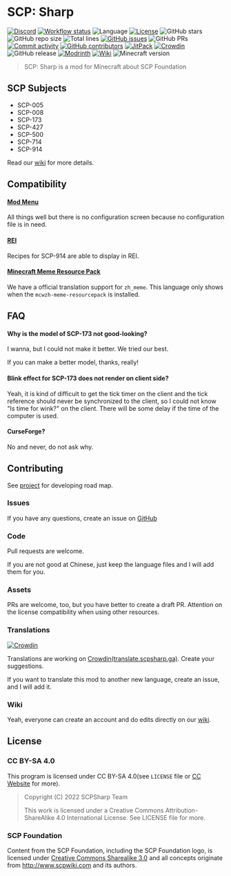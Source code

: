 # SCP: Sharp

[![Discord](https://img.shields.io/discord/895905824239669258?logo=discord&style=flat-square)](https://discord.gg/EerxhNx3fR) [![Workflow status](https://img.shields.io/github/workflow/status/SCPSharp/scp-sharp/Build/main?style=flat-square&logo=github-actions)](https://github.com/SCPSharp/scp-sharp/actions) ![Language](https://img.shields.io/badge/language-kotlin-7f52ff?style=flat-square&logo=kotlin) [![License](https://img.shields.io/badge/license-CC--BY--SA--3.0-informational?style=flat-square)](https://github.com/SCPSharp/scp-sharp/blob/main/LICENSE) ![GitHub stars](https://img.shields.io/github/stars/SCPSharp/scp-sharp?logo=github&style=flat-square) ![GitHub repo size](https://img.shields.io/github/repo-size/SCPSharp/scp-sharp?style=flat-square) ![Total lines](https://img.shields.io/tokei/lines/github/SCPSharp/scp-sharp?style=flat-square) [![GitHub issues](https://img.shields.io/github/issues/SCPSharp/scp-sharp?style=flat-square)](https://github.com/SCPSharp/scp-sharp/issues) ![GitHub PRs](https://img.shields.io/github/issues-pr/SCPSharp/scp-sharp?style=flat-square) [![Commit activity](https://img.shields.io/github/commit-activity/m/SCPSharp/scp-sharp?style=flat-square)](https://github.com/SCPSharp/scp-sharp/commits/main) [![GitHub contributors](https://img.shields.io/github/contributors/SCPSharp/scp-sharp?style=flat-square)](https://github.com/SCPSharp/scp-sharp/graphs/contributors) [![JitPack](https://img.shields.io/jitpack/v/github/SCPSharp/scp-sharp?style=flat-square)](https://jitpack.io/#SCPSharp/scp-sharp) [![Crowdin](https://img.shields.io/badge/translate-crowdin-brightgreen?style=flat-square&logo=crowdin)](https://translate.scpsharp.ga/) ![GitHub release](https://img.shields.io/github/v/release/SCPSharp/scp-sharp?display_name=tag&include_prereleases&logo=github&style=flat-square) [![Modrinth](https://img.shields.io/badge/modrinth-download-green?style=flat-square)](https://modrinth.com/mod/scp-sharp) [![Wiki](https://img.shields.io/badge/wiki-Miraheze-brightgreen?style=flat-square)](https://scpsharp.miraheze.org/wiki/Main_Page) ![Minecraft version](https://img.shields.io/badge/minecraft-1.18.2-brightgreen?style=flat-square&logo=mojang-studios)

> SCP: Sharp is a mod for Minecraft about SCP Foundation

## SCP Subjects

- SCP-005
- SCP-008
- SCP-173
- SCP-427
- SCP-500
- SCP-714
- SCP-914

Read our [wiki](https://scpsharp.miraheze.org/wiki/Main_Page) for more details.

## Compatibility

#### [Mod Menu](https://github.com/TerraformersMC/ModMenu)

All things well but there is no configuration screen because no configuration file is in need.

#### [REI](https://github.com/shedaniel/RoughlyEnoughItems)

Recipes for SCP-914 are able to display in REI.

#### [Minecraft Meme Resource Pack](https://github.com/Teahouse-Studios/mcwzh-meme-resourcepack)

We have a official translation support for `zh_meme`. This language only shows when the `mcwzh-meme-resourcepack` is installed.

## FAQ

#### Why is the model of SCP-173 not good-looking?

I wanna, but I could not make it better. We tried our best.

If you can make a better model, thanks, really!

#### Blink effect for SCP-173 does not render on client side?

Yeah, it is kind of difficult to get the tick timer on the client and the tick reference should never be synchronized to the client, so I could not know "Is time for wink?" on the client. There will be some delay if the time of the computer is used.

#### CurseForge?

No and never, do not ask why.

## Contributing

See [project](https://github.com/orgs/SCPSharp/projects/1) for developing road map.

### Issues

If you have any questions, create an issue on [GitHub](https://github.com/SCPSharp/scp-sharp/issues/new/choose)

### Code

Pull requests are welcome.

If you are not good at Chinese, just keep the language files and I will add them for you.

### Assets

PRs are welcome, too, but you have better to create a draft PR. Attention on the license compatibility when using other resources.

### Translations

[![Crowdin](https://badges.crowdin.net/scp-sharp/localized.svg)](https://crowdin.com/project/scp-sharp)

Translations are working on [Crowdin(translate.scpsharp.ga)](https://translate.scpsharp.ga/). Create your suggestions.

If you want to translate this mod to another new language, create an issue, and I will add it.

### Wiki

Yeah, everyone can create an account and do edits directly on our [wiki](https://wiki.scpsharp.ga/wiki/Main_Page/en).

## License

### CC BY-SA 4.0

This program is licensed under CC BY-SA 4.0(see `LICENSE` file or [CC Website](https://creativecommons.org/licenses/by-sa/4.0/) for more).

> Copyright (C) 2022  SCPSharp Team
> 
> This work is licensed under a Creative Commons Attribution-ShareAlike 4.0 International License. See LICENSE file for more.

### SCP Foundation

Content from the SCP Foundation, including the SCP Foundation logo, is licensed under [Creative Commons Sharealike 3.0](https://creativecommons.org/licenses/by-sa/3.0/) and all concepts originate from http://www.scpwiki.com and its authors.
